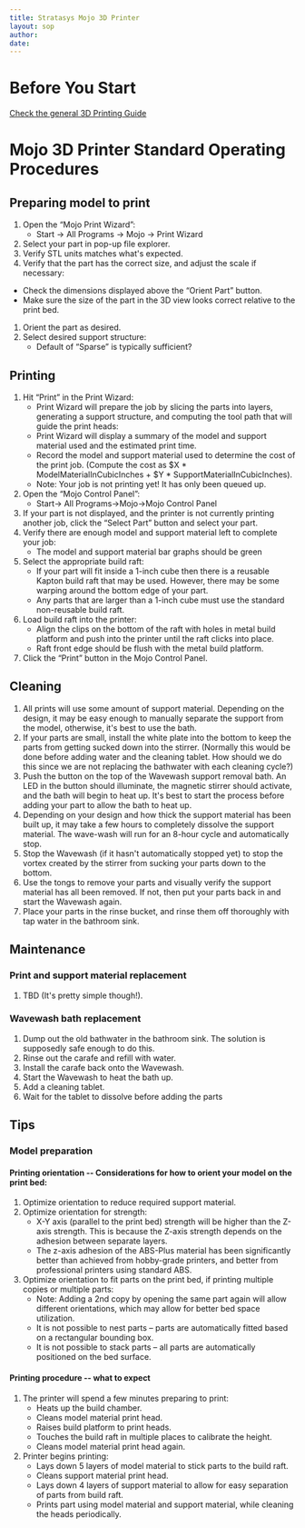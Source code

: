 ```yaml
---
title: Stratasys Mojo 3D Printer
layout: sop
author: 
date: 
---
```


# Before You Start
[Check the general 3D Printing Guide](/doc/equip/printer/3D-Printing-Checklist)

# Mojo 3D Printer Standard Operating Procedures
## Preparing model to print
1. Open the “Mojo Print Wizard”:
   - Start -> All Programs -> Mojo -> Print Wizard
1. Select your part in pop-up file explorer.
1. Verify STL units matches what's expected.
1. Verify that the part has the correct size, and adjust the scale if necessary:
 - Check the dimensions displayed above the “Orient Part” button.
 - Make sure the size of the part in the 3D view looks correct relative to the print bed.
1. Orient the part as desired.
1. Select desired support structure:
    - Default of “Sparse” is typically sufficient?

## Printing
1. Hit “Print” in the Print Wizard:
    - Print Wizard will prepare the job by slicing the parts into layers, generating a support structure,  and computing the tool path that will guide the print heads:
    - Print Wizard will display a summary of the model and support material used and the estimated print time.
    - Record the model and support material used to determine the cost of the print job.  (Compute the cost as $X * ModelMaterialInCubicInches + $Y * SupportMaterialInCubicInches).
    - Note: Your job is not printing yet! It has only been queued up.
1. Open the “Mojo Control Panel”:
    - Start-> All Programs->Mojo->Mojo Control Panel
1. If your part is not displayed, and the printer is not currently printing another job, click the “Select Part” button and select your part.
1. Verify there are enough model and support material left to complete your job:
    - The model and support material bar graphs should be green
1. Select the appropriate build raft:
    - If your part will fit inside a 1-inch cube then there is a reusable Kapton build raft that may be used.  However, there may be some warping around the bottom edge of your part.
    - Any parts that are larger than a 1-inch cube must use the standard non-reusable build raft.
1. Load build raft into the printer:
    - Align the clips on the bottom of the raft with holes in metal build platform and push into the printer until the raft clicks into place.
    - Raft front edge should be flush with the metal build platform.
1. Click the “Print” button in the Mojo Control Panel.

## Cleaning
1. All prints will use some amount of support material.  Depending on the design, it may be easy enough to manually separate the support from the model, otherwise, it's best to use the bath.
1. If your parts are small, install the white plate into the bottom to keep the parts from getting sucked down into the stirrer. (Normally this would be done before adding water and the cleaning tablet.  How should we do this since we are not replacing the bathwater with each cleaning cycle?)
1. Push the button on the top of the Wavewash support removal bath.  An LED in the button should illuminate, the magnetic stirrer should activate, and the bath will begin to heat up.  It's best to start the process before adding your part to allow the bath to heat up.
1. Depending on your design and how thick the support material has been built up, it may take a few hours to completely dissolve the support material.  The wave-wash will run for an 8-hour cycle and automatically stop.
1. Stop the Wavewash (if it hasn't automatically stopped yet) to stop the vortex created by the stirrer from sucking your parts down to the bottom.
1. Use the tongs to remove your parts and visually verify the support material has all been removed.  If not, then put your parts back in and start the Wavewash again.
1. Place your parts in the rinse bucket, and rinse them off thoroughly with tap water in the bathroom sink.

## Maintenance

### Print and support material replacement
1. TBD (It's pretty simple though!).

### Wavewash bath replacement
1. Dump out the old bathwater in the bathroom sink.  The solution is supposedly safe enough to do this.
1. Rinse out the carafe and refill with water.
1. Install the carafe back onto the Wavewash.
1. Start the Wavewash to heat the bath up.
1. Add a cleaning tablet.
1. Wait for the tablet to dissolve before adding the parts

## Tips
### Model preparation
#### Printing orientation -- Considerations for how to orient your model on the print bed:
1. Optimize orientation to reduce required support material.
1. Optimize orientation for strength:
    - X-Y axis (parallel to the print bed) strength will be higher than the Z-axis strength.  This is because the Z-axis strength depends on the adhesion between separate layers.
    - The z-axis adhesion of the ABS-Plus material has been significantly better than achieved from hobby-grade printers, and better from professional printers using standard ABS.
1. Optimize orientation to fit parts on the print bed, if printing multiple copies or multiple parts:
    - Note:  Adding a 2nd copy by opening the same part again will allow different orientations, which may allow for better bed space utilization.
    - It is not possible to nest parts – parts are automatically fitted based on a rectangular bounding box.
    - It is not possible to stack parts – all parts are automatically positioned on the bed surface.

#### Printing procedure -- what to expect
1. The printer will spend a few minutes preparing to print:
    - Heats up the build chamber.
    - Cleans model material print head.
    - Raises build platform to print heads.
    - Touches the build raft in multiple places to calibrate the height.
    - Cleans model material print head again.
2. Printer begins printing:
    - Lays down 5 layers of model material to stick parts to the build raft.
    - Cleans support material print head.
    - Lays down 4 layers of support material to allow for easy separation of parts from build raft.
    - Prints part using model material and support material, while cleaning the heads periodically.
